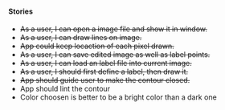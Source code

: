 #### Stories
- ~~As a user, I can open a image file and show it in window.~~
- ~~As a user, I can draw lines on image.~~
- ~~App could keep locaction of each pixel drawn.~~
- ~~As a user, I can save edited image as well as label points.~~
- ~~As a user, I can load an label file into current image.~~
- ~~As a user, I should first define a label, then draw it.~~
- ~~App should guide user to make the contour closed.~~
- App should lint the contour
- Color choosen is better to be a bright color than a dark one